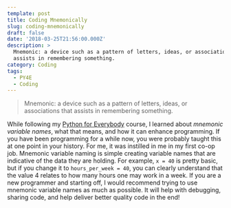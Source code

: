 ```yaml
---
template: post
title: Coding Mnemonically
slug: coding-mnemonically
draft: false
date: '2018-03-25T21:56:00.000Z'
description: >
  Mnemonic: a device such as a pattern of letters, ideas, or associations that
  assists in remembering something.
category: Coding
tags:
  - PY4E
  - Coding
---
```


> Mnemonic: a device such as a pattern of letters, ideas, or associations that assists in remembering something.

While following my [Python for Everybody](/2018/03/py4e) course, I learned about *mnemonic variable names*, what that means, and how it can enhance programming. If you have been programming for a while now, you were probably taught this at one point in your history. For me, it was instilled in me in my first co-op job. Mnemonic variable naming is simple creating variable names that are indicative of the data they are holding. For example, `x = 40` is pretty basic, but if you change it to `hours_per_week = 40`, you can clearly understand that the value 4 relates to how many hours one may work in a week. If you are a new programmer and starting off, I would recommend trying to use mnemonic variable names as much as possible. It will help with debugging, sharing code, and help deliver better quality code in the end!
